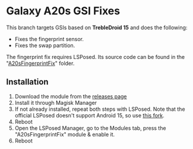 # Galaxy A20s GSI Fixes
This branch targets GSIs based on **TrebleDroid 15** and does the following:
* Fixes the fingerprint sensor.
* Fixes the swap partition.

The fingerprint fix requires LSPosed. Its source code can be found in the "[A20sFingerprintFix](./A20sFingerprintFix/)" folder.

## Installation
1. Download the module from the [releases page](https://github.com/GalaxyA20s/GSI-Fixes/releases)
2. Install it through  Magisk Manager
3. If not already installed, repeat both steps with LSPosed. Note that the official LSPosed doesn't support Android 15, so use [this fork](https://github.com/JingMatrix/LSPosed/releases).
4. Reboot
5. Open the LSPosed Manager, go to the Modules tab, press the "A20sFingerprintFix" module & enable it.
6. Reboot